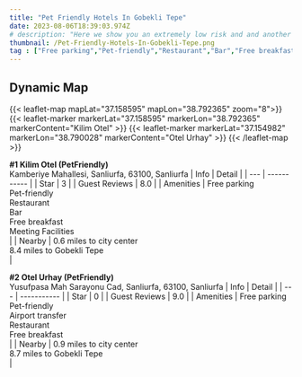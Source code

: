 ```yaml
---
title: "Pet Friendly Hotels In Gobekli Tepe"
date: 2023-08-06T18:39:03.974Z
# description: "Here we show you an extremely low risk and and another medium risk approach to earn passive income "
thumbnail: /Pet-Friendly-Hotels-In-Gobekli-Tepe.png
tag : ["Free parking","Pet-friendly","Restaurant","Bar","Free breakfast","Meeting Facilities","Airport transfer"]
---
```


## Dynamic Map
{{< leaflet-map  mapLat="37.158595" mapLon="38.792365" zoom="8">}}
    {{< leaflet-marker markerLat="37.158595" markerLon="38.792365" markerContent="Kilim Otel" >}}
    {{< leaflet-marker markerLat="37.154982" markerLon="38.790028" markerContent="Otel Urhay" >}}
{{< /leaflet-map >}}


**#1 Kilim Otel (PetFriendly)**<br>Kamberiye Mahallesi, Sanliurfa, 63100, Sanliurfa
| Info | Detail |
| --- | ----------- |
| Star | 3 |
| Guest Reviews | 8.0 |
| Amenities | Free parking<br>Pet-friendly<br>Restaurant<br>Bar<br>Free breakfast<br>Meeting Facilities<br> |
| Nearby | 0.6 miles to city center<br>8.4 miles to Gobekli Tepe<br> |

**#2 Otel Urhay (PetFriendly)**<br>Yusufpasa Mah Sarayonu Cad, Sanliurfa, 63100, Sanliurfa
| Info | Detail |
| --- | ----------- |
| Star | 0 |
| Guest Reviews | 9.0 |
| Amenities | Free parking<br>Pet-friendly<br>Airport transfer<br>Restaurant<br>Free breakfast<br> |
| Nearby | 0.9 miles to city center<br>8.7 miles to Gobekli Tepe<br> |

